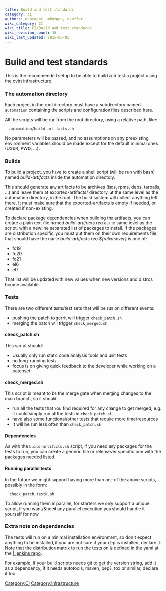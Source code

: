 ```yaml
---
title: Build and test standards
category: ci
authors: dcaroest, mkovgan, nsoffer
wiki_category: CI
wiki_title: CI/Build and test standards
wiki_revision_count: 10
wiki_last_updated: 2015-06-05
---
```


# Build and test standards

This is the recommended setup to be able to build and test a project using the ovirt infrastructure.

### The automation directory

Each project in the root directory must have a subdirectory named `automation` containing the scripts and configuration files described here.

All the scripts will be run from the root directory, using a relative path, like:

      automation/build-artifacts.sh

No parameters will be passed, and no assumptions on any preexisting environment variables should be made except for the default minimal ones (USER, PWD, ...).

### Builds

To build a project, you have to create a shell script (will be run with bash) named *build-artifacts* inside the automation directory.

This should generate any artifacts to be archives (isos, rpms, debs, tarballs, ...) and leave them at exported-artifacts/ directory, at the same level as the automation directory, in the root. The build system will collect anything left there. It must make sure that the exported-artifacts is empty if needed, or created if non-existing.

To declare package dependencies when building the artifacts, you can create a plain text file named *build-artifacts.req* at the same level as the script, with a newline separated list of packages to install. If the packages are distribution specific, you must put them on their own requirements file, that should have the name *build-artifacts.req.${releasever}* is one of:

*   fc19
*   fc20
*   fc21
*   el6
*   el7

That list will be updated with new values when new versions and distros bcome available.

### Tests

There are two different tests/test sets that will be run on different events:

*   pushing the patch to gerrit will trigger `check_patch.sh`
*   merging the patch will trigger `check_merged.sh`

#### check_patch.sh

This script should:

*   Usually only run static code analysis tools and unit tests
*   no long-running tests
*   focus is on giving quick feedback to the developer while working on a patchset

#### check_merged.sh

This script is meant to be the merge gate when merging changes to the main branch, so it should:

*   run all the tests that you find required for any change to get merged, e.g. it could simply run all the tests in `check_patch.sh`
*   have also some functional/other tests that require more time/resources
*   It will be run less often than `check_patch.sh`

#### Dependencies

As with the `build-artifacts.sh` script, if you need any packages for the tests to run, you can create a generic file or releasever specific one with the packages needed listed.

#### Running parallel tests

In the future we might support having more than one of the above scripts, possibly in the form:

      check_patch.testN.sh

To allow running them in parallel, for starters we only support a unique script, if you want/&need any parallel execution you should handle it yourself for now.

### Extra note on dependencies

The tests will run on a minimal installation environment, so don't expect anything to be installed, if you are not sure if your dep is installed, declare it. Note that the distribution matrix to run the tests on is defined in the yaml at the [| jenkins repo](http://gerrit.ovirt.org/#/admin/projects/jenkins).

For example, if your build scripts needs git to get the version string, add it as a dependency, if it needs autotools, maven, pep8, tox or similar, declare it too.

<Category:CI> <Category:Infrastructure>
